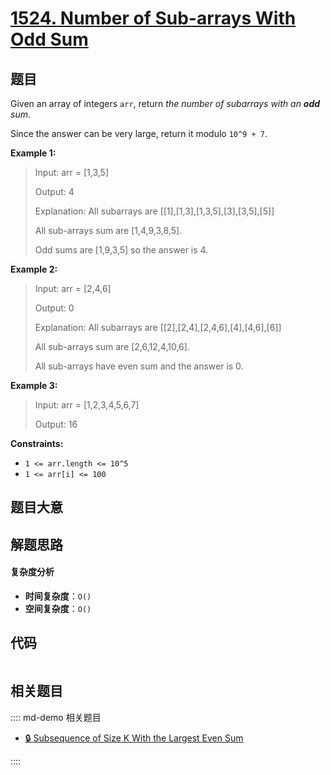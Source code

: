 # [1524. Number of Sub-arrays With Odd Sum](https://leetcode.com/problems/number-of-sub-arrays-with-odd-sum/)

## 题目

Given an array of integers `arr`, return _the number of subarrays with an
**odd** sum_.

Since the answer can be very large, return it modulo `10^9 + 7`.

**Example 1:**

> Input: arr = [1,3,5]
>
> Output: 4
>
> Explanation: All subarrays are [[1],[1,3],[1,3,5],[3],[3,5],[5]]
>
> All sub-arrays sum are [1,4,9,3,8,5].
>
> Odd sums are [1,9,3,5] so the answer is 4.

**Example 2:**

> Input: arr = [2,4,6]
>
> Output: 0
>
> Explanation: All subarrays are [[2],[2,4],[2,4,6],[4],[4,6],[6]]
>
> All sub-arrays sum are [2,6,12,4,10,6].
>
> All sub-arrays have even sum and the answer is 0.

**Example 3:**

> Input: arr = [1,2,3,4,5,6,7]
>
> Output: 16

**Constraints:**

- `1 <= arr.length <= 10^5`
- `1 <= arr[i] <= 100`

## 题目大意

## 解题思路

#### 复杂度分析

- **时间复杂度**：`O()`
- **空间复杂度**：`O()`

## 代码

```javascript

```

## 相关题目

:::: md-demo 相关题目

- [🔒 Subsequence of Size K With the Largest Even Sum](https://leetcode.com/problems/subsequence-of-size-k-with-the-largest-even-sum)

::::
